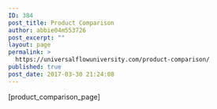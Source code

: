 ```yaml
---
ID: 384
post_title: Product Comparison
author: abbie04m553726
post_excerpt: ""
layout: page
permalink: >
  https://universalflowuniversity.com/product-comparison/
published: true
post_date: 2017-03-30 21:24:08
---
```

[product_comparison_page]
